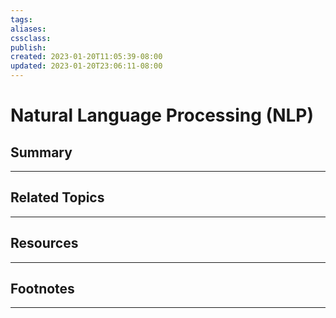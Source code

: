```yaml
---
tags:
aliases:
cssclass:
publish:
created: 2023-01-20T11:05:39-08:00
updated: 2023-01-20T23:06:11-08:00
---
```

# Natural Language Processing (NLP)

## Summary

---

## Related Topics

---

## Resources

---

## Footnotes

---